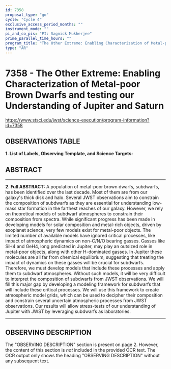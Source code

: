 ```yaml
---
id: 7358
proposal_type: "go"
cycle: "Cycle 4"
exclusive_access_period_months: ""
instrument_mode: ""
pi_and_co_pis: "PI: Sagnick Mukherjee"
prime_parallel_time_hours: ""
program_title: "The Other Extreme: Enabling Characterization of Metal-poor Brown Dwarfs and testing our Understanding of Jupiter and Saturn"
type: "AR"
---
```

# 7358 - The Other Extreme: Enabling Characterization of Metal-poor Brown Dwarfs and testing our Understanding of Jupiter and Saturn
https://www.stsci.edu/jwst/science-execution/program-information?id=7358
## OBSERVATIONS TABLE
**1. List of Labels, Observing Template, and Science Targets:**
## ABSTRACT

---

**2. Full ABSTRACT:**
A population of metal-poor brown dwarfs, subdwarfs, has been identified over the last decade. Most of them are from our galaxy's thick disk and halo. Several JWST observations aim to constrain the composition of subdwarfs as they are essential for understanding low-mass star formation in the farthest reaches of our galaxy. However, we rely on theoretical models of subdwarf atmospheres to constrain their composition from spectra. While significant progress has been made in developing models for solar composition and metal-rich objects, driven by exoplanet science, very few models exist for metal-poor objects. The limited number of available models have ignored critical processes, like impact of atmospheric dynamics on non-C/N/O bearing gasses. Gasses like SiH4 and GeH4, long predicted in Jupiter, may play an outsized role in metal-poor objects, along with other H-dominated gasses. In Jupiter these molecules are all far from chemical equilibrium, suggesting that treating the impact of dynamics on these gasses will be crucial for subdwarfs. Therefore, we must develop models that include these processes and apply them to subdwarf atmospheres. Without such models, it will be very difficult to interpret the composition of subdwarfs from JWST observations. We will fill this major gap by developing a modeling framework for subdwarfs that will include these critical processes. We will use this framework to create atmospheric model grids, which can be used to decipher their composition and constrain several uncertain atmospheric processes from JWST observations. Our results will allow stress-tests of our understanding of Jupiter with JWST by leveraging subdwarfs as laboratories.

---

## OBSERVING DESCRIPTION
The "OBSERVING DESCRIPTION" section is present on page 2. However, the content of this section is *not* included in the provided OCR text. The OCR output only shows the heading "OBSERVING DESCRIPTION" without any subsequent text.